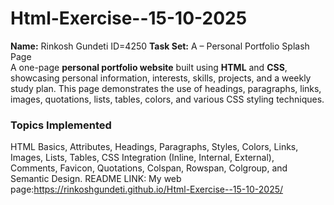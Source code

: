# Html-Exercise--15-10-2025
**Name:** Rinkosh Gundeti  ID=4250
**Task Set:** A – Personal Portfolio Splash Page  
 A one-page **personal portfolio website** built using **HTML** and **CSS**, showcasing personal information, interests, skills, projects, and a weekly study plan.   This page demonstrates the use of headings, paragraphs, links, images, quotations, lists, tables, colors, and various CSS styling techniques.

### Topics Implemented  
HTML Basics, Attributes, Headings, Paragraphs, Styles, Colors, Links,  
Images, Lists, Tables, CSS Integration (Inline, Internal, External),  
Comments, Favicon, Quotations, Colspan, Rowspan, Colgroup, and Semantic Design.
README LINK: 
My web page:https://rinkoshgundeti.github.io/Html-Exercise--15-10-2025/
